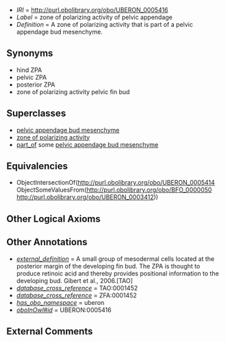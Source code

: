  * *IRI* = http://purl.obolibrary.org/obo/UBERON_0005416
 * *Label* = zone of polarizing activity of pelvic appendage
 * *Definition* = A zone of polarizing activity that is part of a pelvic appendage bud mesenchyme.

## Synonyms

 * hind ZPA
 * pelvic ZPA
 * posterior ZPA
 * zone of polarizing activity pelvic fin bud

## Superclasses

 * [pelvic appendage bud mesenchyme](../../UBERON/12/UBERON_0003412.md)
 * [zone of polarizing activity](../../UBERON/14/UBERON_0005414.md)
 * [part_of](../../BFO/50/BFO_0000050.md) some [pelvic appendage bud mesenchyme](../../UBERON/12/UBERON_0003412.md)

## Equivalencies

 * ObjectIntersectionOf(<http://purl.obolibrary.org/obo/UBERON_0005414> ObjectSomeValuesFrom(<http://purl.obolibrary.org/obo/BFO_0000050> <http://purl.obolibrary.org/obo/UBERON_0003412>))

## Other Logical Axioms


## Other Annotations

 * *[external_definition](../../UBPROP/01/UBPROP_0000001.md)* = A small group of mesodermal cells located at the posterior margin of the developing fin bud. The ZPA is thought to produce retinoic acid and thereby provides positional information to the developing bud. Gibert et al., 2006.[TAO]
 * *[database_cross_reference](../../ef/oboInOwl#hasDbXref.md)* = TAO:0001452
 * *[database_cross_reference](../../ef/oboInOwl#hasDbXref.md)* = ZFA:0001452
 * *[has_obo_namespace](../../ce/oboInOwl#hasOBONamespace.md)* = uberon
 * *[oboInOwl#id](../../id/oboInOwl#id.md)* = UBERON:0005416

## External Comments

